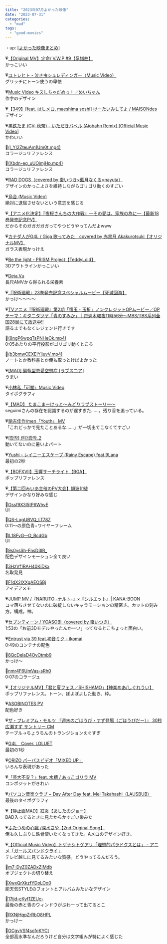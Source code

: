 ```yaml
---
title: "2023年07月よかった映像"
date: "2023-07-31"
categories: 
  - "mad"
tags: 
  - "good-movies"
---
```


<!--more-->

・up: [\[よかった映像まとめ\]](https://www.alinco.shop/mad/good-movies/)

💗[【Original MV】定命/ V.W.P #9【系譜曲】](https://youtu.be/zY_ZF1UfSCk)  
かっこいい

💗[ユトレヒト - 泣き虫シュレディンガー（Music Video）](https://youtu.be/wdIPqaoy2Dk)  
グリッチにトーン使うの卑怯

💗[Music Video キスしちゃだめっ！／めいちゃん](https://youtu.be/dOxds5ReGd0)  
作字のデザイン

💗[【349】\[feat. はしメロ, maeshima soshi\] けーたいみしてよ / MAISONdes](https://youtu.be/UMYlSnLlCE0)  
デザイン

💗[黒鉄たま (CV: 秋奈) - いただきバベル (Aiobahn Remix) \[Official Music Video\]](https://youtu.be/viChXQFBbfg)  
かわいい

💙[(l\_YI2ZteuAm1Um0t.mp4)](https://twitter.com/i/status/1674409796781641729)  
コラージュリファレンス

💙[(Xbdn-eg\_uUOimjHp.mp4)](https://twitter.com/i/status/1671502738683822080)  
コラージュリファレンス

💗[RAD DOGS（covered by 棗いつき×藍月なくる×nayuta）](https://youtu.be/GpNgomv9_mY)  
デザインのかっこよさを維持しながらゴリゴリ動くのすごい

💗[烏合 (Music Video)](https://youtu.be/oDQeKEaDUOA)  
絶対に退屈させないという意志を感じる

💗[【アニメ化決定】『夜桜さんちの大作戦』―その愛は、家族の為に―【最新18巻発売記念PV】](https://youtu.be/tjWCAln3TjI)  
だからそのガガガガガってやつどうやってんだよwww

💗[カナダ人がG4L / Giga 歌ってみた　covered by 赤黒月 Akakurotsuki【オリジナルMV】](https://youtu.be/pbv7r94dT_M)  
ガラス表現かっけえ

💗[Be the light - PRISM Project【TeddyLoid】](https://youtu.be/G1w9aEfTAbo)  
3Dアウトラインかっこいい

💗[Deja Vu](https://youtu.be/GfsAGREha6o)  
長尺AMVから得られる栄養素

💗[『呪術廻戦』23巻発売記念スペシャルムービー【死滅回游】](https://youtu.be/elbbl5Ldr78)  
かっけ～～～～

💗[TVアニメ『呪術廻戦』第2期「懐玉・玉折」ノンクレジットOPムービー／OPテーマ：キタニタツヤ「青のすみか」｜毎週木曜夜11時56分～MBS/TBS系列全国28局にて放送中!!](https://youtu.be/gcgKUcJKxIs)  
語るまでもなくレジェンド行きです

💙[(8ngP6wpqTsPNHeOk.mp4)](https://twitter.com/i/status/1672633054756757506)  
0:05あたりの平行投影がゴリゴリ動くところ

💙[(b3bmwCEXEIYljuvV.mp4)](https://twitter.com/i/status/1676859483178278912)  
ノートとか教科書とか俺も取っとけばよかった

💗[\[MAD\] 偏執型恋愛空想症 \[ラブスコア\]](https://youtu.be/2yfGvy8iOcg)  
うまい

💗[小林私「可塑」Music Video](https://youtu.be/VS9LAp4tj64)  
タイポグラフィ

💗[【MAD】 たまこまーけっと～みどりラブストーリー～](https://youtu.be/zVCp7NySPnI)  
seguimiさんの存在を認識するのが遅すぎた……。残り香を追っている。

💗[諭吉佳作/men「Youth」 MV](https://youtu.be/BrkoD7UuJVc)  
「これどっかで見たことあるな……」が一切出てこなくてすごい

💗[\[합작\] 렌더합작\_2](https://youtu.be/Xvz0QF6itkw)  
動いてないのに暑いよパート

💗[Yushi - レイニーエスケープ (Rainy Escape) feat.9Lana](https://youtu.be/K4NNmAQY0_g)  
最初の2秒

💗[【BOFXVII】玉響サーチライト【BGA】](https://youtu.be/LxZiWwrbz-U)  
ポップリファレンス

💗[【第二回みいあ主催のPV大会】韻波句徒](https://youtu.be/kdeX-vflZ18)  
デザインかなり好みな感じ

💙[Ossf9X3l5tP6WhvE](https://twitter.com/i/status/1678812897391018002)  
UI

💙[QS-LqgUBVQ\_LT78Z](https://twitter.com/i/status/1680194040942465029)  
0:11～の原色青+ワイヤーフレーム

💙[lL18FvG--O\_BcdGb](https://twitter.com/i/status/1680283110058106881)  
UI

💙[9s0ysSh-FnsD3lR\_](https://twitter.com/i/status/1680397130354274304)  
配色デザインモーション全て良い

💙[3HzVf1RAH40KiDkx](https://twitter.com/i/status/1681545057525014528)  
名取発見

💙[F1dX2IXXgAEOSBj](https://twitter.com/i/status/1681909594547707904)  
アイデアメモ

💗[JUMP MV /『NARUTO -ナルト-』×『シルエット』| KANA-BOON](https://youtu.be/0cWTmV3WmVk)  
コマ落ちさせてないのに破綻しないキャラモーションの精密さ。カットの刻み方。構成。神。

💗[セブンティーン / YOASOBI（covered by 棗いつき）](https://youtu.be/kp1t5szLfNY)  
1:53の「お前3Dモデルやったんかーい」ってなるとこちょっと面白い。

💗[Entrust via 39 feat.初音ミク - ikomai](https://youtu.be/iSIsPluigG4)  
0:49のコンテナの配色

💙[8QcDelaD4OyOtmb9](https://twitter.com/i/status/1682370891207028736)  
かっけ～

💙[nmr4F6UmVas-sRh0](https://twitter.com/i/status/1682348027368067072)  
0:07のコラージュ

💗[【オリジナルMV】「君と夏フェス／SHISHAMO」【神楽めあ/しぐれうい】](https://youtu.be/G4L7QbdgFLQ)  
ポップリファレンス。トーン、ぽよぽよした動き、枠。

💗[ASOBINOTES PV](https://youtu.be/3JduZWx6PTI)  
配色好き

💗[ザ・プレミアム・モルツ 『週末のごほうび・すず登場（ごほうびだー）』 30秒 広瀬すず サントリー CM](https://youtu.be/VklyNlrDSoU)  
テーブル→ちょうちんのトランジションえぐすぎ

💗[G4L　Cover. LOLUET](https://youtu.be/e3KY33XkgGI)  
最初の1秒

💗[ORIZO パーパスビデオ「MIXED UP」](https://youtu.be/f6Vc0aBLTlw)  
いろんな表現があった

💗[「芸大不安？」feat. 水槽 / あっこゴリラ MV](https://youtu.be/ncqbyNNBnmo)  
コンポジットがきれい

💗[パソコン音楽クラブ − Day After Day feat. Mei Takahashi（LAUSBUB）](https://youtu.be/w7HRowQMyLA)  
最後のタイポグラフィ

💗[【静止画MAD】紅炎【あしたのジョー】](https://youtu.be/FjzsS1DLiaQ)  
BAD入ってるときに見たからかすごい染みた

💗[ふたつめの心臓 /深水さや【2nd Original Song】](https://youtu.be/H4Xv6XvAvpc)  
俺も久しぶりに鉄骨使いたくなってきた。Aメロのデザイン好き。

💗[【Official Music Video】トゲナシトゲアリ「理想的パラドクスとは」 - アニメ「ガールズバンドクライ」](https://youtu.be/U_Nq0HeJDNY)  
テレビ越しに見てるみたいな質感。どうやってるんだろう。

💙[m7-DyZ0ZADxZIMdb](https://twitter.com/i/status/1682750436435193856)  
オブジェクトの切り替え

💙[XwxQrXkzfYDoLOo0](https://twitter.com/i/status/1684194299024379906)  
能天気STYLEのフォントとアルバムみたいなデザイン

💙[17ijd-cKyf1ZEUc-](https://twitter.com/i/status/1677135355815030788)  
最後の赤と青のウィンドウがぶわーって出てるとこ

💙[RXNjHqpZrRbO8HPL](https://twitter.com/i/status/1684887381907058688)  
かっけー

💙[GCgvVSf4sofqKYCt](https://twitter.com/i/status/1685221123640774656)  
全部高水準なんだろうけど自分は文字組みが特によく感じた
